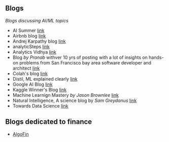 ## Blogs
*Blogs discussing AI/ML topics*
- AI Summer [link](https://theaisummer.com/) 
- Airbnb blog [link](https://medium.com/airbnb-engineering/ai/home)
- Andrej Karpathy blog [link](https://karpathy.github.io/)
- analyticSteps [link](https://www.analyticssteps.com/blogs)
- Analytics Vidhya [link](https://www.analyticsvidhya.com/blog/)
- Blog *by Pranab* withver 10 yrs of posting with a lot of insights on hands-on problems from San Francisco bay area software developer and architect [link](https://pkghosh.wordpress.com/about/)
- Colah's blog [link](http://colah.github.io/)
- Distil, ML explained clearly [link](https://distill.pub/about/)
- Google AI Blog [link](https://ai.googleblog.com/)
- Kaggle Winner's Blog [link](https://medium.com/kaggle-blog)
- Machine Learnign Mastery *by Jason Brownlee* [link](https://machinelearningmastery.com/)
- Natural Intelligence, A science blog by *Sam Greydanus* [link](https://greydanus.github.io/)
- Towards Data Science [link](https://towardsdatascience.com/)

## Blogs dedicated to finance
- [AlgoFin](https://algofin.substack.com/)
